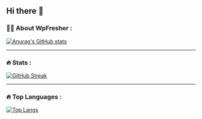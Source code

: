 ## Hi there 👋

### :woman_technologist: About WpFresher :
[![Anurag's GitHub stats](https://github-readme-stats.vercel.app/api?username=kawsarahmedr&theme=tokyonight&show_icons=true&card_width=575)](https://wpfreshser.com/)

---
### :fire: Stats :

[![GitHub Streak](http://github-readme-streak-stats.herokuapp.com?user=kawsarahmedr&theme=dark&background=000000&card_width=575)](https://git.io/streak-stats)

---
### :fire: Top Languages :
[![Top Langs](https://github-readme-stats.vercel.app/api/top-langs/?username=kawsarahmedr&layout=compact&theme=vision-friendly-dark)](https://github.com/anuraghazra/github-readme-stats)
